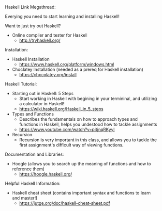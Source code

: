 Haskell Link Megathread:


Everying you need to start learning and installing Haskell!

Want to just try out Haskell?

- Online compiler and tester for Haskell
  - http://tryhaskell.org/
  
Installation:

- Haskell Installation 
  - https://www.haskell.org/platform/windows.html
- Choclatey Installation (needed as a prereq for Haskell installation)
  - https://chocolatey.org/install
 
Haskell Tutorial:
- Starting out in Haskell: 5 Steps
  - Start working in Haskell with begining in your termininal, and utilizing a calculator in Haskell!
  - https://wiki.haskell.org/Haskell_in_5_steps
- Types and Functions
  - Describes the fundamentals on how to approach types and functions in Haskell, helps you undestood how to tackle assignments
  - https://www.youtube.com/watch?v=pitjnqRKyyI
- Recursion
  - Recursion is very important in this class, and allows you to tackle the first assignment's difficult way of viewing functions.

Documentation and Libraries:

- Hoogle (allows you to search up the meaning of functions and how to reference them)
  - https://hoogle.haskell.org/
  
Helpful Haskell Information:
- Haskell cheat sheet (contains important syntax and functions to learn and master!)
  - https://jutge.org/doc/haskell-cheat-sheet.pdf
